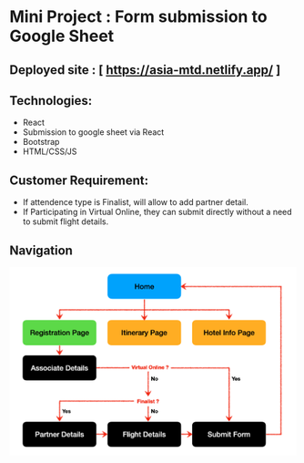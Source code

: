 # Mini Project :  Form submission to Google Sheet 

## Deployed site : [ https://asia-mtd.netlify.app/ ]

## Technologies:
- React
- Submission to google sheet via React
- Bootstrap
- HTML/CSS/JS

## Customer Requirement: 

- If attendence type is Finalist, will allow to add partner detail.
- If Participating in Virtual Online, they can submit directly without a need to submit flight details.


## Navigation

![alt text](./src/images/Path.png "Navigation path for the website")